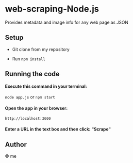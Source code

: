 
# web-scraping-Node.js

Provides metadata and image info for any web page as JSON 

## Setup

* Git clone from my repository

* Run `npm install`

## Running the code

#### Execute this command in your terminal: 

`node app.js` or `npm start`

#### Open the app in your browser:

`http://localhost:3000`

#### Enter a URL in the text box and then click: "Scrape"

## Author 
© me
